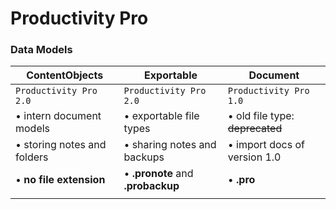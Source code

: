 # Productivity Pro
### Data Models
| ContentObjects              | Exportable                        | Document                        |
| --------------------------- | --------------------------------- | ------------------------------- |
| `Productivity Pro 2.0`      | `Productivity Pro 2.0`            | `Productivity Pro 1.0`          |
| • intern document models    | • exportable file types           | • old file type: ~~deprecated~~ |
| • storing notes and folders | • sharing notes and backups       | • import docs of version 1.0    |
| • **no file extension**     | • **.pronote** and **.probackup** | • **.pro**                  
      |
